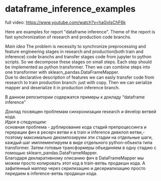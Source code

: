 # dataframe_inference_examples
full video: https://www.youtube.com/watch?v=haGvIsChF6k

Here are examples for report "dataframe inference". Theme of the report is fast synchronization of research and production code branchs.  
  
*Main idea*
The problem is necessity to synchronize preprocessing and feature engineering stages in research and production(both train and inference) code branchs and transfer stages code from jupyter to python scripts. So we decompose these stages on small steps. Each step should be implemented as python transformer. Then we can combine steps into one transformer with sklearn_pandas.DataFrameMapper.  
Due to declarative description of features we can easly transfer code from research to train production branch: just with copy. Then we can serialize mapper and deserialize it in production inference branch.   
  
  
  
В данном репозитории содержатся примеры к докладу “dataframe inference”  
  
Доклад посвящен проблемам синхронизации research и develop ветвей кода.  
*Идея в следующем*:  
основная проблема - дублирование кода стадий препроцессинга и герерации фич в ресерч ветви и в train и inference девелоп ветви,- поэтому максимально декомпозируем эти стадии на отдельные шаги, каждый шаг имплементируем в виде отдельного python-объекта типа transformer. Затем готовые трансформеры объединяем в одну стадию с помощью sklearn_pandas.DataFrameMapper.   
Благодаря декларативному описанию фич в DataFrameMapper мы можем просто копировать этот код в train-ветвь продакшн кода. А зафитенный маппер через серилизацию и десериализацию просто передаем в inference-ветвь продакшн кода.  

